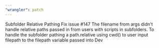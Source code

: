 ```yaml
---
"wrangler": patch
---
```


Subfolder Relative Pathing Fix issue #147
The filename from args didn't handle relative paths passed in from users with scripts in subfolders.
To handle the subfolder pathing a path.relative using cwd() to user input filepath to the filepath variable passed into Dev
